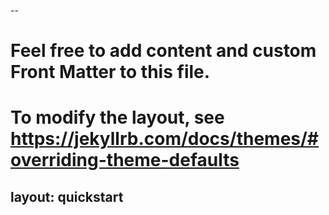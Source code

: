 --
# Feel free to add content and custom Front Matter to this file.
# To modify the layout, see https://jekyllrb.com/docs/themes/#overriding-theme-defaults

layout: quickstart
---
